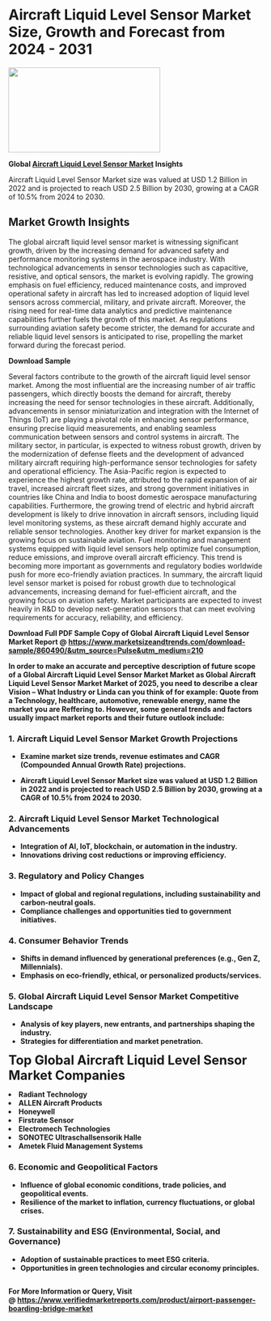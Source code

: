 <H1>Aircraft Liquid Level Sensor Market Size, Growth and Forecast from 2024 - 2031</H1><img class="aligncenter size-medium wp-image-584254" src="https://thirdeyenews.in/wp-content/uploads/2024/09/Global-Market-Research-300x168.jpeg" alt="" width="300" height="168" /><p><strong>Global&nbsp;<a href="https://www.marketsizeandtrends.com/download-sample/860490/&amp;utm_source=Pulse&amp;utm_medium=210">Aircraft Liquid Level Sensor Market</a> Insights</strong></p><p>Aircraft Liquid Level Sensor Market size was valued at USD 1.2 Billion in 2022 and is projected to reach USD 2.5 Billion by 2030, growing at a CAGR of 10.5% from 2024 to 2030.</p><p><h2>Market Growth Insights</h2> <p>The global aircraft liquid level sensor market is witnessing significant growth, driven by the increasing demand for advanced safety and performance monitoring systems in the aerospace industry. With technological advancements in sensor technologies such as capacitive, resistive, and optical sensors, the market is evolving rapidly. The growing emphasis on fuel efficiency, reduced maintenance costs, and improved operational safety in aircraft has led to increased adoption of liquid level sensors across commercial, military, and private aircraft. Moreover, the rising need for real-time data analytics and predictive maintenance capabilities further fuels the growth of this market. As regulations surrounding aviation safety become stricter, the demand for accurate and reliable liquid level sensors is anticipated to rise, propelling the market forward during the forecast period.</p> <p><strong>Download Sample</strong></p> <p>Several factors contribute to the growth of the aircraft liquid level sensor market. Among the most influential are the increasing number of air traffic passengers, which directly boosts the demand for aircraft, thereby increasing the need for sensor technologies in these aircraft. Additionally, advancements in sensor miniaturization and integration with the Internet of Things (IoT) are playing a pivotal role in enhancing sensor performance, ensuring precise liquid measurements, and enabling seamless communication between sensors and control systems in aircraft. The military sector, in particular, is expected to witness robust growth, driven by the modernization of defense fleets and the development of advanced military aircraft requiring high-performance sensor technologies for safety and operational efficiency. The Asia-Pacific region is expected to experience the highest growth rate, attributed to the rapid expansion of air travel, increased aircraft fleet sizes, and strong government initiatives in countries like China and India to boost domestic aerospace manufacturing capabilities. Furthermore, the growing trend of electric and hybrid aircraft development is likely to drive innovation in aircraft sensors, including liquid level monitoring systems, as these aircraft demand highly accurate and reliable sensor technologies. Another key driver for market expansion is the growing focus on sustainable aviation. Fuel monitoring and management systems equipped with liquid level sensors help optimize fuel consumption, reduce emissions, and improve overall aircraft efficiency. This trend is becoming more important as governments and regulatory bodies worldwide push for more eco-friendly aviation practices. In summary, the aircraft liquid level sensor market is poised for robust growth due to technological advancements, increasing demand for fuel-efficient aircraft, and the growing focus on aviation safety. Market participants are expected to invest heavily in R&D to develop next-generation sensors that can meet evolving requirements for accuracy, reliability, and efficiency. <p><strong></p><p><span class=""><strong>Download Full PDF Sample Copy of Global Aircraft Liquid Level Sensor Market Report</strong> @ <a href="https://www.marketsizeandtrends.com/download-sample/860490/&amp;utm_source=Pulse&amp;utm_medium=210" target="_blank">https://www.marketsizeandtrends.com/download-sample/860490/&amp;utm_source=Pulse&amp;utm_medium=210</a></span></p><p>In order to make an accurate and perceptive description of future scope of a Global&nbsp;Aircraft Liquid Level Sensor Market Market as Global&nbsp;Aircraft Liquid Level Sensor Market Market of 2025, you need to describe a clear Vision &ndash; What Industry or Linda can you think of for example: Quote from a Technology, healthcare, automotive, renewable energy, name the market you are Reffering to. However, some general trends and factors usually impact market reports and their future outlook include:</p><h3>1.&nbsp;<strong>Aircraft Liquid Level Sensor Market Growth Projections</strong></h3><ul><li>Examine market size trends, revenue estimates and CAGR (Compounded Annual Growth Rate) projections.</li><li><p>Aircraft Liquid Level Sensor Market size was valued at USD 1.2 Billion in 2022 and is projected to reach USD 2.5 Billion by 2030, growing at a CAGR of 10.5% from 2024 to 2030.</p></li></ul><h3>2.&nbsp;<strong>Aircraft Liquid Level Sensor Market Technological Advancements</strong></h3><ul><li>Integration of AI, IoT, blockchain, or automation in the industry.</li><li>Innovations driving cost reductions or improving efficiency.</li></ul><h3>3.&nbsp;<strong>Regulatory and Policy Changes</strong></h3><ul><li>Impact of global and regional regulations, including sustainability and carbon-neutral goals.</li><li>Compliance challenges and opportunities tied to government initiatives.</li></ul><h3>4.&nbsp;<strong>Consumer Behavior Trends</strong></h3><ul><li>Shifts in demand influenced by generational preferences (e.g., Gen Z, Millennials).</li><li>Emphasis on eco-friendly, ethical, or personalized products/services.</li></ul><h3>5.&nbsp;<strong>Global Aircraft Liquid Level Sensor Market Competitive Landscape</strong></h3><ul><li>Analysis of key players, new entrants, and partnerships shaping the industry.</li><li>Strategies for differentiation and market penetration.</li></ul><p data-pm-slice="1 1 []"><span style="color: inherit; font-family: inherit; font-size: 25px;">Top Global Aircraft Liquid Level Sensor Market Companies</span></p><div class="" data-test-id=""><p><li>Radiant Technology</li><li> ALLEN Aircraft Products</li><li> Honeywell</li><li> Firstrate Sensor</li><li> Electromech Technologies</li><li> SONOTEC Ultraschallsensorik Halle</li><li> Ametek Fluid Management Systems</li></p></div><h3>6.&nbsp;<strong>Economic and Geopolitical Factors</strong></h3><ul><li>Influence of global economic conditions, trade policies, and geopolitical events.</li><li>Resilience of the market to inflation, currency fluctuations, or global crises.</li></ul><h3>7.&nbsp;<strong>Sustainability and ESG (Environmental, Social, and Governance)</strong></h3><ul><li>Adoption of sustainable practices to meet ESG criteria.</li><li>Opportunities in green technologies and circular economy principles.</li></ul><h2><strong style="font-size: 14px;">For More Information or Query, Visit @&nbsp;</strong><a style="background-color: #ffffff; font-size: 14px;" href="https://www.marketsizeandtrends.com/report/aircraft-liquid-level-sensor-market/" target="_blank">https://www.verifiedmarketreports.com/product/airport-passenger-boarding-bridge-market</a></h2>
